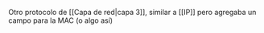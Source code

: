 Otro protocolo de [[Capa de red|capa 3]], similar a [[IP]] pero agregaba un campo para la MAC (o algo así)